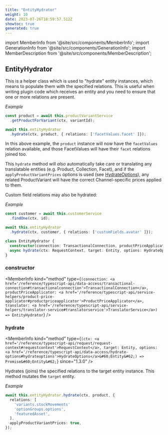 ```yaml
---
title: "EntityHydrator"
weight: 10
date: 2023-07-26T18:59:57.512Z
showtoc: true
generated: true
---
```

<!-- This file was generated from the Vendure source. Do not modify. Instead, re-run the "docs:build" script -->
import MemberInfo from '@site/src/components/MemberInfo';
import GenerationInfo from '@site/src/components/GenerationInfo';
import MemberDescription from '@site/src/components/MemberDescription';


## EntityHydrator

<GenerationInfo sourceFile="packages/core/src/service/helpers/entity-hydrator/entity-hydrator.service.ts" sourceLine="53" packageName="@vendure/core" since="1.3.0" />

This is a helper class which is used to "hydrate" entity instances, which means to populate them
with the specified relations. This is useful when writing plugin code which receives an entity
and you need to ensure that one or more relations are present.

*Example*

```ts
const product = await this.productVariantService
  .getProductForVariant(ctx, variantId);

await this.entityHydrator
  .hydrate(ctx, product, { relations: ['facetValues.facet' ]});
```

In this above example, the `product` instance will now have the `facetValues` relation
available, and those FacetValues will have their `facet` relations joined too.

This `hydrate` method will _also_ automatically take care or translating any
translatable entities (e.g. Product, Collection, Facet), and if the `applyProductVariantPrices`
options is used (see <a href='/reference/typescript-api/data-access/hydrate-options#hydrateoptions'>HydrateOptions</a>), any related ProductVariant will have the correct
Channel-specific prices applied to them.

Custom field relations may also be hydrated:

*Example*

```ts
const customer = await this.customerService
  .findOne(ctx, id);

await this.entityHydrator
  .hydrate(ctx, customer, { relations: ['customFields.avatar' ]});
```

```ts title="Signature"
class EntityHydrator {
  constructor(connection: TransactionalConnection, productPriceApplicator: ProductPriceApplicator, translator: TranslatorService)
  async hydrate(ctx: RequestContext, target: Entity, options: HydrateOptions<Entity>) => Promise<Entity>;
}
```

<div className="members-wrapper">

### constructor

<MemberInfo kind="method" type={`(connection: <a href='/reference/typescript-api/data-access/transactional-connection#transactionalconnection'>TransactionalConnection</a>, productPriceApplicator: <a href='/reference/typescript-api/service-helpers/product-price-applicator#productpriceapplicator'>ProductPriceApplicator</a>, translator: <a href='/reference/typescript-api/service-helpers/translator-service#translatorservice'>TranslatorService</a>) => EntityHydrator`}   />


### hydrate

<MemberInfo kind="method" type={`(ctx: <a href='/reference/typescript-api/request/request-context#requestcontext'>RequestContext</a>, target: Entity, options: <a href='/reference/typescript-api/data-access/hydrate-options#hydrateoptions'>HydrateOptions</a>&#60;Entity&#62;) => Promise&#60;Entity&#62;`}  since="1.3.0"  />

Hydrates (joins) the specified relations to the target entity instance. This method
mutates the `target` entity.

*Example*

```ts
await this.entityHydrator.hydrate(ctx, product, {
  relations: [
    'variants.stockMovements'
    'optionGroups.options',
    'featuredAsset',
  ],
  applyProductVariantPrices: true,
});
```


</div>
